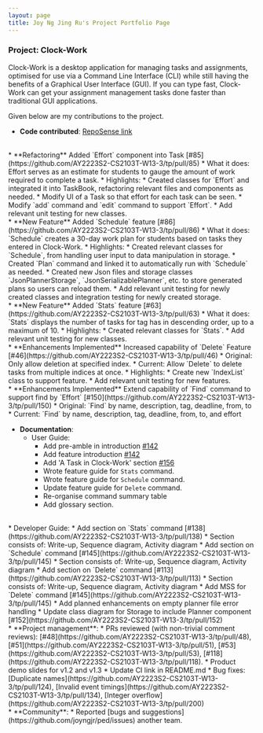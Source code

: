 ```yaml
---
layout: page
title: Joy Ng Jing Ru's Project Portfolio Page
---
```


### Project: Clock-Work

Clock-Work is a desktop application for managing tasks and assignments, optimised for use via a Command Line Interface
(CLI) while still having the benefits of a Graphical User Interface (GUI). If you can type fast, Clock-Work can get your
assignment management tasks done faster than traditional GUI applications.

Given below are my contributions to the project.

* **Code contributed**: [RepoSense link](https://nus-cs2103-ay2223s2.github.io/tp-dashboard/?search=joyngjr)
<br>
* **Refactoring** Added `Effort` component into Task [#85](https://github.com/AY2223S2-CS2103T-W13-3/tp/pull/85)
  * What it does: Effort serves as an estimate for students to gauge the amount of work required to complete a task.
  * Highlights:
    * Created classes for `Effort` and integrated it into TaskBook, refactoring relevant files and components as needed.
    * Modify UI of a Task so that effort for each task can be seen.
    * Modify `add` command and `edit` command to support `Effort`.
    * Add relevant unit testing for new classes.
<br>
* **New Feature** Added `Schedule` feature [#86](https://github.com/AY2223S2-CS2103T-W13-3/tp/pull/86)
  * What it does: `Schedule` creates a 30-day work plan for students based on tasks they entered in Clock-Work.
  * Highlights:
    * Created relevant classes for `Schedule`, from handling user input to data manipulation in storage.
    * Created `Plan` command and linked it to automatically run with `Schedule` as needed.
    * Created new Json files and storage classes `JsonPlannerStorage`, `JsonSerializablePlanner`, etc. to store generated plans so users can reload them.
    * Add relevant unit testing for newly created classes and integration testing for newly created storage.
<br>
* **New Feature** Added `Stats` feature [#63](https://github.com/AY2223S2-CS2103T-W13-3/tp/pull/63)
  * What it does: `Stats` displays the number of tasks for tag has in descending order, up to a maximum of 10.
  * Highlights:
    * Created relevant classes for `Stats`.
    * Add relevant unit testing for new classes.
<br>
* **Enhancements Implemented** Increased capability of `Delete` Feature [#46](https://github.com/AY2223S2-CS2103T-W13-3/tp/pull/46)
  * Original: Only allow deletion at specified index.
  * Current: Allow `Delete` to delete tasks from multiple indices at once.
  * Highlights:
    * Create new `IndexList` class to support feature.
    * Add relevant unit testing for new features.
<br>
* **Enhancements Implemented** Extend capability of `Find` command to support find by `Effort` [#150](https://github.com/AY2223S2-CS2103T-W13-3/tp/pull/150)
  * Original: `Find` by name, description, tag, deadline, from, to
  * Current: `Find` by name, description, tag, deadline, from, to, and effort
<br>

* **Documentation**:
    * User Guide:
        * Add pre-amble in introduction [#142](https://github.com/AY2223S2-CS2103T-W13-3/tp/pull/142)
        * Add feature introduction [#142](https://github.com/AY2223S2-CS2103T-W13-3/tp/pull/142)
        * Add 'A Task in Clock-Work' section [#156](https://github.com/AY2223S2-CS2103T-W13-3/tp/pull/156)
        * Wrote feature guide for `Stats` command.
        * Wrote feature guide for `Schedule` command.
        * Update feature guide for `Delete` command.
        * Re-organise command summary table
        * Add glossary section.
<br>
    * Developer Guide:
        * Add section on `Stats` command [#138](https://github.com/AY2223S2-CS2103T-W13-3/tp/pull/138)
          * Section consists of: Write-up, Sequence diagram, Activity diagram
        * Add section on `Schedule` command [#145](https://github.com/AY2223S2-CS2103T-W13-3/tp/pull/145)
          * Section consists of: Write-up, Sequence diagram, Activity diagram
        * Add section on `Delete` command [#113](https://github.com/AY2223S2-CS2103T-W13-3/tp/pull/113)
          * Section consists of: Write-up, Sequence diagram, Activity diagram
        * Add MSS for `Delete` command [#145](https://github.com/AY2223S2-CS2103T-W13-3/tp/pull/145)
        * Add planned enhancements on empty planner file error handling
        * Update class diagram for Storage to include Planner component [#152](https://github.com/AY2223S2-CS2103T-W13-3/tp/pull/152)
<br>
* **Project management**:
  * PRs reviewed (with non-trivial comment reviews): [#48](https://github.com/AY2223S2-CS2103T-W13-3/tp/pull/48), [#51](https://github.com/AY2223S2-CS2103T-W13-3/tp/pull/51), [#53](https://github.com/AY2223S2-CS2103T-W13-3/tp/pull/53), [#118](https://github.com/AY2223S2-CS2103T-W13-3/tp/pull/118).
  * Product demo slides for v1.2 and v1.3
  * Update CI link in README.md
  * Bug fixes: [Duplicate names](https://github.com/AY2223S2-CS2103T-W13-3/tp/pull/124), [Invalid event timings](https://github.com/AY2223S2-CS2103T-W13-3/tp/pull/134), [Integer overflow](https://github.com/AY2223S2-CS2103T-W13-3/tp/pull/200)
<br>
* **Community**:
  * Reported [bugs and suggestions](https://github.com/joyngjr/ped/issues) another team.
